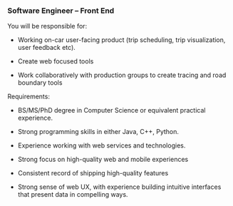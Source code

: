 ### Software Engineer – Front End

You will be responsible for:

- Working on-car user-facing product (trip scheduling, trip visualization, user feedback etc).

- Create web focused tools

- Work collaboratively with production groups to create tracing and road boundary tools

Requirements:

- BS/MS/PhD degree in Computer Science or equivalent practical experience.

- Strong programming skills in either Java, C++, Python.

- Experience working with web services and technologies.

- Strong focus on high-quality web and mobile experiences

- Consistent record of shipping high-quality features

- Strong sense of web UX, with experience building intuitive interfaces that present data in compelling ways.
